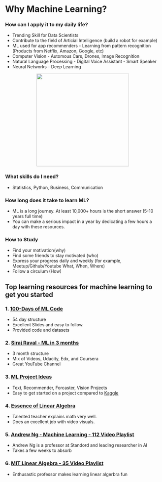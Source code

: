 # Why Machine Learning?

### How can I apply it to my daily life?
 - Trending Skill for Data Scientists
 - Contribute to the field of Articial Intelligence (build a robot for example)
 - ML used for app recommenders - Learning from pattern recognition (Products from Netflix, Amazon, Google, etc)
 - Computer Vision - Automous Cars, Drones, Image Recognition
 - Natural Language Processing - Digital Voice Assistant - Smart Speaker
 - Neural Networks - Deep Learning
 
<p align="center"><img src="https://user-images.githubusercontent.com/25274772/51422952-09202e80-1b6d-11e9-960a-c2fbdd1655a4.png" width="300" height="300" />


### What skills do I need?

 - Statistics, Python, Business, Communication

### How long does it take to learn ML?
- ML is a long journey. At least 10,000+ hours is the short answer (5-10 years full time)
- You can make a serious impact in a year by dedicating a few hours a day with these resources.

### How to Study
 - Find your motivation(why)
 - Find some friends to stay motivated (who)
 - Express your progress daily and weekly (for example, Meetup/Github/Youtube What, When, Where)
 - Follow a circulum (How)

## Top learning resources for machine learning to get you started

### 1. [100-Days of ML Code](https://github.com/Avik-Jain/100-Days-Of-ML-Code)

 - 54 day structure
 - Excellent Slides and easy to follow.
 - Provided code and datasets

### 2. [Siraj Raval - ML in 3 months](https://github.com/llSourcell/Learn_Machine_Learning_in_3_Months)
 - 3 month structure
 - Mix of Videos, Udacity, Edx, and Coursera
 - Great YouTube Channel
 
### 3. [ML Project Ideas](https://github.com/NirantK/awesome-project-ideas)
 - Text, Recommender, Forcaster, Vision Projects
 - Easy to get started on a project compared to [Kaggle](https://www.kaggle.com/)

### 4. [Essence of Linear Algebra](https://www.youtube.com/watch?v=fNk_zzaMoSs&list=PLZHQObOWTQDPD3MizzM2xVFitgF8hE_ab)

- Talented teacher explains math very well.
- Does an excellent job with video visuals.

### 5. [Andrew Ng - Machine Learning - 112 Video Playlist](https://www.youtube.com/watch?v=PPLop4L2eGk&list=PLLssT5z_DsK-h9vYZkQkYNWcItqhlRJLN)
 - Andrew Ng is a professor at Standord and leading researcher in AI
 - Takes a few weeks to absorb 

### 6. [MIT Linear Algebra - 35 Video Playlist](https://www.youtube.com/watch?v=ZK3O402wf1c&list=PLE7DDD91010BC51F8)

- Enthusastic professor makes learning linear algerbra fun
